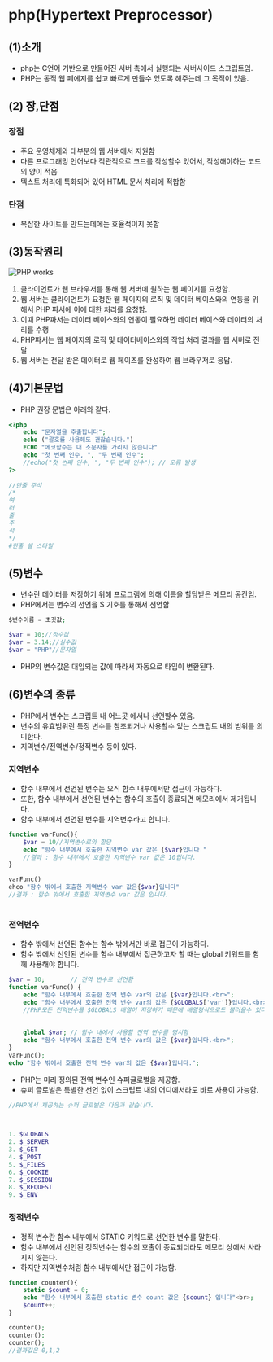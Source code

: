 # php(Hypertext Preprocessor)

## (1)소개

- php는 C언어 기반으로 만들어진 서버 측에서 실행되는 서버사이드 스크립트임.
- PHP는 동적 웹 페에지를 쉽고 빠르게 만들수 있도록 해주는데 그 목적이 있음.

## (2) 장,단점

### 장점

- 주요 운영체제와 대부분의 웹 서버에서 지원함
- 다른 프로그래밍 언어보다 직관적으로 코드를 작성할수 있어서, 작성해야하는 코드의 양이 적음
- 텍스트 처리에 특화되어 있어 HTML 문서 처리에 적합함

### 단점

- 복잡한 사이트를 만드는데에는 효율적이지 못함

## (3)동작원리

![PHP works](http://tcpschool.com/lectures/img_php_works.png)

1. 클라이언트가 웹 브라우저를 통해 웹 서버에 원하는 웹 페이지를 요청함.
2. 웹 서버는 클라이언트가 요청한 웹 페이지의 로직 및 데이터 베이스와의 연동을 위해서 PHP 파서에 이에 대한 처리를 요청함.
3. 이때 PHP파서는 데이터 베이스와의 연동이 필요하면 데이터 베이스와 데이터의 처리를 수행
4. PHP파서는 웹 페이지의 로직 및 데이터베이스와의 작업 처리 결과를 웹 서버로 전달
5. 웹 서버는 전달 받은 데이터로 웹 페이즈를 완성하여 웹 브라우저로 응답.

## (4)기본문법

- PHP 권장 문법은 아래와 같다.

```php
<?php
    echo "문자열을 추출합니다";
	echo ("괄호를 사용해도 괜찮습니다.")
    ECHO "에코함수는 대 소문자를 가리지 않습니다"
    echo "첫 번째 인수, ", "두 번째 인수";
	//echo("첫 번째 인수, ", "두 번째 인수");	// 오류 발생
?>
    
//한줄 주석
/*
여
러
줄
주
석
*/
#한줄 쉘 스타일
```

## (5)변수

- 변수란 데이터를 저장하기 위해 프로그램에 의해 이름을 할당받은 메모리 공간임.
- PHP에서는 변수의 선언을 $ 기호를 통해서 선언함

```php
$변수이름 = 초깃값;

$var = 10;//정수값
$var = 3.14;//실수값
$var = "PHP"//문자열
```

- PHP의 변수값은 대입되는 값에 따라서 자동으로 타입이 변환된다.



## (6)변수의 종류

- PHP에서 변수는 스크립트 내 어느곳 에서나 선언할수 있음.
- 변수의 유효범위란 특정 변수를 참조되거나 사용할수 있는 스크립트 내의 범위를 의미한다.
- 지역변수/전역변수/정적변수 등이 있다.

### 지역변수

- 함수 내부에서 선언된 변수는 오직 함수 내부에서만 접근이 가능하다.
- 또한, 함수 내부에서 선언된 변수는 함수의 호출이 종료되면 메모리에서 제거됩니다.
- 함수 내부에서 선언된 변수를 지역변수라고 합니다.

```php
function varFunc(){
    $var = 10//지역변수로의 할당
    echo "함수 내부에서 호출한 지역변수 var 값은 {$var}입니다 "
    //결과 : 함수 내부에서 호출한 지역변수 var 값은 10입니다.
}

varFunc()
ehco "함수 밖에서 호출한 지역변수 var 값은{$var}입니다"
//결과 : 함수 밖에서 호출한 지역변수 var 값은 입니다.
    
```

### 전역변수

- 함수 밖에서 선언된 함수는 함수 밖에서만 바로 접근이 가능하다.
- 함수 밖에서 선언된 변수를 함수 내부에서 접근하고자 할 때는 global 키워드를 함께 사용해야 합니다.

```php
$var = 10;       // 전역 변수로 선언함
function varFunc() {
    echo "함수 내부에서 호출한 전역 변수 var의 값은 {$var}입니다.<br>";
    echo "함수 내부에서 호출한 전역 변수 var의 값은 {$GLOBALS['var']}입니다.<br>";
    //PHP모든 전역변수를 $GLOBALS 배열어 저장하기 때문에 배열형식으로도 불러올수 있다. 또는 아래와 같은 방법을 이용한다.
    
    
    global $var; // 함수 내에서 사용할 전역 변수를 명시함
    echo "함수 내부에서 호출한 전역 변수 var의 값은 {$var}입니다.<br>";
}
varFunc();
echo "함수 밖에서 호출한 전역 변수 var의 값은 {$var}입니다.";
```

- PHP는 미리 정의된 전역 변수인 슈퍼글로벌을 제공함.
- 슈퍼 글로벌은 특별한 선언 없이 스크립트 내의 어디에서라도 바로 사용이 가능함.

```PHP
//PHP에서 제공하는 슈퍼 글로벌은 다음과 같습니다.

 

1. $GLOBALS
2. $_SERVER
3. $_GET
4. $_POST
5. $_FILES
6. $_COOKIE
7. $_SESSION
8. $_REQUEST
9. $_ENV
```

### 정적변수

- 정적 변수란 함수 내부에서 STATIC 키워드로 선언한 변수를 말한다.
- 함수 내부에서 선언된 정적변수는 함수의 호출이 종료되더라도 메모리 상에서 사라지지 않는다.
- 하지만 지역변수처럼 함수 내부에서만 접근이 가능함.

```php
function counter(){
    static $count = 0;
    echo "함수 내부에서 호출한 static 변수 count 값은 {$count} 입니다"<br>;
    $count++;
}

counter();
counter();
counter();
//결과값은 0,1,2
```

